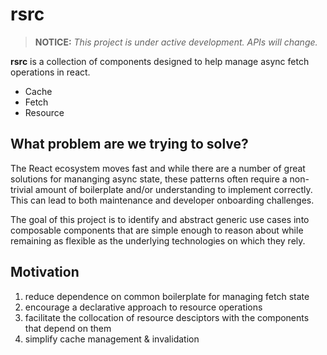 # rsrc

>__NOTICE:__ _This project is under active development. APIs will change._

__rsrc__ is a collection of components designed to help manage async fetch
operations in react.

- Cache
- Fetch
- Resource


## What problem are we trying to solve?

The React ecosystem moves fast and while there are a number of great solutions
for mananging async state, these patterns often require a non-trivial amount of
boilerplate and/or understanding to implement correctly. This can lead to both
maintenance and developer onboarding challenges.

The goal of this project is to identify and abstract generic use cases into
composable components that are simple enough to reason about while remaining as
flexible as the underlying technologies on which they rely.


## Motivation

1. reduce dependence on common boilerplate for managing fetch state
2. encourage a declarative approach to resource operations 
3. facilitate the collocation of resource desciptors with the components that
   depend on them
4. simplify cache management & invalidation
